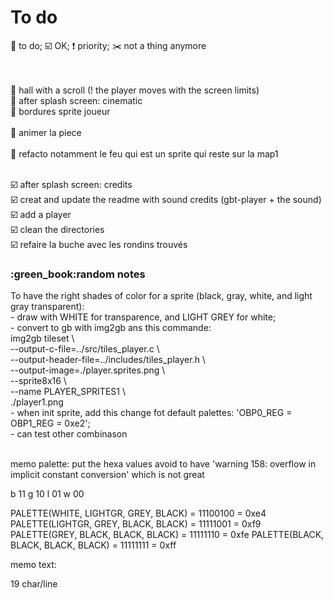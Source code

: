 # To do

:radio_button: to do; :ballot_box_with_check: OK; :exclamation: priority; :scissors: not a thing anymore<br><br><br>


:radio_button: hall with a scroll (! the player moves with the screen limits)<br>
:radio_button: after splash screen: cinematic<br>
:radio_button: bordures sprite joueur<br><br>
:radio_button: animer la piece<br><br>
:radio_button: refacto notamment le feu qui est un sprite qui reste sur la map1<br><br>

:ballot_box_with_check: after splash screen: credits<br>
:ballot_box_with_check: creat and update the readme with sound credits (gbt-player + the sound)<br>
:ballot_box_with_check: add a player<br>
:ballot_box_with_check: clean the directories<br>
:ballot_box_with_check: refaire la buche avec les rondins trouvés<br>

<h3>:green_book:random notes</h3>
To have the right shades of color for a sprite (black, gray, white, and light gray transparent):<br>
	- draw with WHITE for transparence, and LIGHT GREY for white;<br>
	- convert to gb with img2gb ans this commande:<br>
	img2gb tileset \<br>
    --output-c-file=../src/tiles_player.c \<br>
    --output-header-file=../includes/tiles_player.h \<br>
    --output-image=./player.sprites.png \<br>
    --sprite8x16 \<br>
    --name PLAYER_SPRITES1 \<br>
    ./player1.png<br>
	- when init sprite, add this change fot default palettes: 'OBP0_REG = OBP1_REG = 0xe2';<br>
	- can test other combinason<br><br>

memo palette:
put the hexa values avoid to have 'warning 158: overflow in implicit constant conversion' which is not great

b 11
g 10
l 01
w 00

PALETTE(WHITE, LIGHTGR, GREY, BLACK) = 11100100 = 0xe4
PALETTE(LIGHTGR, GREY, BLACK, BLACK) = 11111001 = 0xf9
PALETTE(GREY, BLACK, BLACK, BLACK) = 11111110 = 0xfe
PALETTE(BLACK, BLACK, BLACK, BLACK) = 11111111 = 0xff

memo text:

19 char/line
